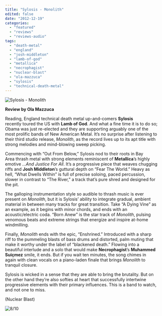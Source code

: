 ```yaml
---
title: "Sylosis - Monolith"
edited: false
date: "2012-12-19"
categories:
  - "featured"
  - "reviews"
  - "reviews-audio"
tags:
  - "death-metal"
  - "england"
  - "josh-middleton"
  - "lamb-of-god"
  - "metallica"
  - "necrophagist"
  - "nuclear-blast"
  - "ola-mazzuca"
  - "sylosis"
  - "technical-death-metal"
---
```


![Sylosis - Monolith](http://www.hellbound.ca/wp-content/uploads/2012/12/SYLOSIS-450x450.jpg)

**Review by Ola Mazzuca**

Reading, England technical death metal up-and-comers **Sylosis** recently toured the US with **Lamb of God**. And what a fine time it is to do so; Obama was just re-elected and they are supporting arguably one of the most prolific bands of New American Metal. It’s no surprise after listening to their third studio release, _Monolith_, as the record lives up to its apt title with strong melodies and mind-blowing sweep picking.

Commencing with “Out From Below,” Sylosis nod to their roots in Bay Area thrash metal with strong elements reminiscent of **Metallica**’s highly emotive _…And Justice For All_. It’s a progressive piece that weaves chugging riffs and **Josh Middleton**’s guttural depth on “Fear The World.” Heavy as hell, “What Dwells Within” is full of precise soloing, paced percussion, slower in contrast to “The River,” a track that’s pure shred and designed for the pit.

The galloping instrumentation style so audible to thrash music is ever present on _Monolith_, but it is Sylosis’ ability to integrate gradual, ambient material in between many tracks for great transition. Take “A Dying Vine” as an example, as it begins with minor chords, and ends with an acoustic/electric coda. “Born Anew” is the star track of _Monolith_, pulsing venomous beats and extreme strings that energize and inspire at-home windmilling.

Finally, _Monolith_ ends with the epic, “Enshrined.” Introduced with a sharp riff to the pummeling blasts of bass drums and distorted, palm muting that make it worthy under the label of “blackened death.” Flowing into a beautiful interlude and a solo that would make **Necrophagist**’s **Muhammed Suiçmez** smile, it ends. But if you wait ten minutes, the song chimes in again with clean vocals on a piano-laden finale that brings _Monolith_ to tranquil closure.

Sylosis is wicked in a sense that they are able to bring the brutality. But on the other hand they’re also softies at heart that successfully intertwine progressive elements with their primary influences. This is a band to watch, and not one to miss.

(Nuclear Blast)

![8/10](http://www.hellbound.ca/wp-content/uploads/2009/06/review88.png)
